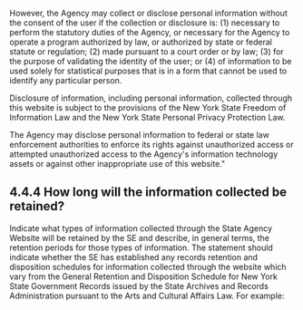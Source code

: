 However, the Agency may collect or disclose personal information without the consent of the user if the collection or disclosure is: (1) necessary to perform the statutory duties of the Agency, or necessary for the Agency to operate a program authorized by law, or authorized by state or federal statute or regulation; (2) made pursuant to a court order or by law; (3) for the purpose of validating the identity of the user; or (4) of information to be used solely for statistical purposes that is in a form that cannot be used to identify any particular person.

Disclosure of information, including personal information, collected through this website is subject to the provisions of the New York State Freedom of Information Law and the New York State Personal Privacy Protection Law.

The Agency may disclose personal information to federal or state law enforcement authorities to enforce its rights against unauthorized access or attempted unauthorized access to the Agency's information technology assets or against other inappropriate use of this website."

## **4.4.4 How long will the information collected be retained?**

Indicate what types of information collected through the State Agency Website will be retained by the SE and describe, in general terms, the retention periods for those types of information. The statement should indicate whether the SE has established any records retention and disposition schedules for information collected through the website which vary from the General Retention and Disposition Schedule for New York State Government Records issued by the State Archives and Records Administration pursuant to the Arts and Cultural Affairs Law. For example: